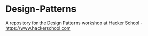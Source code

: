 # Design-Patterns
A repository for the Design Patterns workshop at Hacker School - https://www.hackerschool.com
